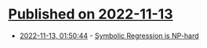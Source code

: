 # [Published on 2022-11-13](index.md)

* [2022-11-13, 01:50:44](https://news.ycombinator.com/item?id=33579144) - [Symbolic Regression is NP-hard](https://openreview.net/forum?id=LTiaPxqe2e)
